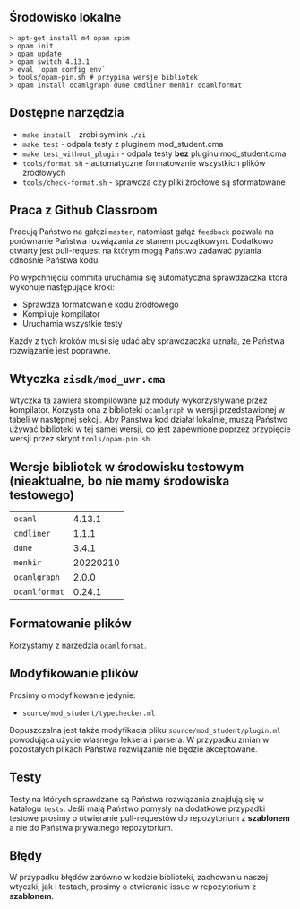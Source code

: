 ## Środowisko lokalne
```
> apt-get install m4 opam spim
> opam init
> opam update
> opam switch 4.13.1
> eval `opam config env`
> tools/opam-pin.sh # przypina wersje bibliotek
> opam install ocamlgraph dune cmdliner menhir ocamlformat
```

## Dostępne narzędzia
- `make install` -  zrobi symlink `./zi`
- `make test`    -  odpala testy z pluginem mod_student.cma
- `make test_without_plugin` - odpala testy __bez__ pluginu mod_student.cma
- `tools/format.sh` - automatyczne formatowanie wszystkich plików źródłowych
- `tools/check-format.sh` - sprawdza czy pliki źródłowe są sformatowane

## Praca z Github Classroom
Pracują Państwo na gałęzi `master`, natomiast gałąź `feedback` pozwala na porównanie Państwa rozwiązania ze stanem początkowym. Dodatkowo otwarty jest pull-request na którym mogą Państwo zadawać pytania odnośnie Państwa kodu.

Po wypchnięciu commita uruchamia się automatyczna sprawdzaczka która wykonuje następujące kroki:

- Sprawdza formatowanie kodu źródłowego
- Kompiluje kompilator
- Uruchamia wszystkie testy

Każdy z tych kroków musi się udać aby sprawdzaczka uznała, że Państwa rozwiązanie jest poprawne.

## Wtyczka `zisdk/mod_uwr.cma`
Wtyczka ta zawiera skompilowane już moduły wykorzystywane przez kompilator.
Korzysta ona z biblioteki `ocamlgraph` w wersji przedstawionej w tabeli w następnej sekcji.
Aby Państwa kod działał lokalnie, muszą Państwo używać biblioteki w tej samej wersji, co jest zapewnione poprzez przypięcie wersji przez skrypt `tools/opam-pin.sh`.

## Wersje bibliotek w środowisku testowym (nieaktualne, bo nie mamy środowiska testowego)
|               |     |
| ---           | --- 
| `ocaml`       | 4.13.1 
| `cmdliner`    | 1.1.1
| `dune`        | 3.4.1
| `menhir`      | 20220210
| `ocamlgraph`  | 2.0.0
| `ocamlformat` | 0.24.1

## Formatowanie plików
Korzystamy z narzędzia `ocamlformat`.

## Modyfikowanie plików
Prosimy o modyfikowanie jedynie:

- `source/mod_student/typechecker.ml`

Dopuszczalna jest także modyfikacja pliku `source/mod_student/plugin.ml` powodująca użycie własnego leksera i parsera. 
W przypadku zmian w pozostałych plikach Państwa rozwiązanie nie będzie akceptowane.

## Testy
Testy na których sprawdzane są Państwa rozwiązania znajdują się w katalogu `tests`. Jeśli mają Państwo pomysły na dodatkowe przypadki testowe prosimy o otwieranie pull-requestów do repozytorium z __szablonem__ a nie do Państwa prywatnego repozytorium.

## Błędy
W przypadku błędów zarówno w kodzie biblioteki, zachowaniu naszej wtyczki, jak i testach, prosimy o otwieranie issue w repozytorium z __szablonem__.
